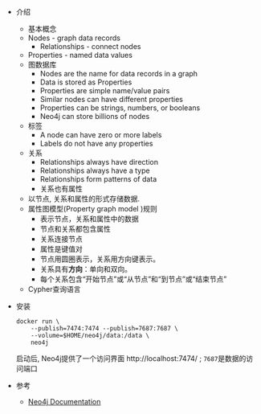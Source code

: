 * 介绍

  * 基本概念
  * Nodes - graph data records
    * Relationships - connect nodes
  * Properties - named data values
  * 图数据库
    * Nodes are the name for data records in a graph
    * Data is stored as Properties
    * Properties are simple name/value pairs
    * Similar nodes can have different properties
    * Properties can be strings, numbers, or booleans
    * Neo4j can store billions of nodes
  * 标签
    * A node can have zero or more labels
    * Labels do not have any properties
  * 关系
    * Relationships always have direction
    * Relationships always have a type
    * Relationships form patterns of data
    * 关系也有属性
  * 以节点, 关系和属性的形式存储数据.
  * 属性图模型(Property graph model )规则
    * 表示节点，关系和属性中的数据
    * 节点和关系都包含属性
    * 关系连接节点
    * 属性是键值对
    * 节点用圆圈表示，关系用方向键表示。 
    * 关系具有**方向**：单向和双向。 
    * 每个关系包含“开始节点”或“从节点”和“到节点”或“结束节点” 
  * Cypher查询语言

* 安装

  ```shell
  docker run \
      --publish=7474:7474 --publish=7687:7687 \
      --volume=$HOME/neo4j/data:/data \
      neo4j
  ```

  启动后, Neo4j提供了一个访问界面 http://localhost:7474/  ; `7687`是数据的访问端口


* 参考

  * [Neo4j Documentation](https://neo4j.com/docs/)

    